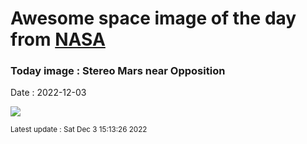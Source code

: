 
# Awesome space image of the day from [NASA](https://api.nasa.gov/)

### Today image : Stereo Mars near Opposition
Date : 2022-12-03

![](https://apod.nasa.gov/apod/image/2212/Mars-Stereo.png)

<small>Latest update : Sat Dec  3 15:13:26 2022</small>
        